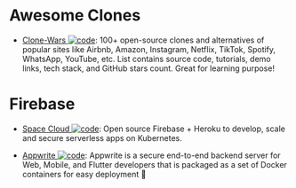 # Awesome Clones

- [Clone-Wars ![code](https://shorturl.at/dlxyK)](https://github.com/GorvGoyl/Clone-Wars): 100+ open-source clones and alternatives of popular sites like Airbnb, Amazon, Instagram, Netflix, TikTok, Spotify, WhatsApp, YouTube, etc. List contains source code, tutorials, demo links, tech stack, and GitHub stars count. Great for learning purpose!

# Firebase

- [Space Cloud ![code](https://shorturl.at/dlxyK)](https://github.com/spaceuptech/space-cloud): Open source Firebase + Heroku to develop, scale and secure serverless apps on Kubernetes.

- [Appwrite ![code](https://shorturl.at/dlxyK)](https://github.com/appwrite/appwrite): Appwrite is a secure end-to-end backend server for Web, Mobile, and Flutter developers that is packaged as a set of Docker containers for easy deployment 🚀
